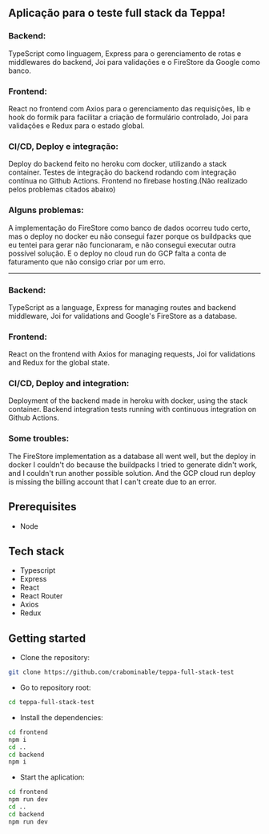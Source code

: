 ## Aplicação para o teste full stack da Teppa!

### Backend:

TypeScript como linguagem, Express para o gerenciamento de rotas e middlewares do backend, Joi para validações e o FireStore da Google como banco.

### Frontend:

React no frontend com Axios para o gerenciamento das requisições, lib e hook do formik para facilitar a criação de formulário controlado, Joi para validações e Redux para o estado global.

### CI/CD, Deploy e integração:

Deploy do backend feito no heroku com docker, utilizando a stack container. Testes de integração do backend rodando com integração contínua no Github Actions. Frontend no firebase hosting.(Não realizado pelos problemas citados abaixo)

### Alguns problemas:

A implementação do FireStore como banco de dados ocorreu tudo certo, mas o deploy no docker eu não consegui fazer porque os buildpacks que eu tentei para gerar não funcionaram, e não consegui executar outra possível solução. E o deploy no cloud run do GCP falta a conta de faturamento que não consigo criar por um erro.

-------------------------------------

### Backend:

TypeScript as a language, Express for managing routes and backend middleware, Joi for validations and Google's FireStore as a database.

### Frontend:

React on the frontend with Axios for managing requests, Joi for validations and Redux for the global state.

### CI/CD, Deploy and integration:

Deployment of the backend made in heroku with docker, using the stack container. Backend integration tests running with continuous integration on Github Actions.

### Some troubles:

The FireStore implementation as a database all went well, but the deploy in docker I couldn't do because the buildpacks I tried to generate didn't work, and I couldn't run another possible solution. And the GCP cloud run deploy is missing the billing account that I can't create due to an error.

## Prerequisites

- Node

## Tech stack

- Typescript
- Express
- React
- React Router
- Axios
- Redux

## Getting started

- Clone the repository:

```bash
git clone https://github.com/crabominable/teppa-full-stack-test
```

- Go to repository root:

```bash
cd teppa-full-stack-test
```

- Install the dependencies:

```bash
cd frontend
npm i
cd ..
cd backend
npm i
```

- Start the aplication:

```bash
cd frontend
npm run dev
cd ..
cd backend
npm run dev
```
